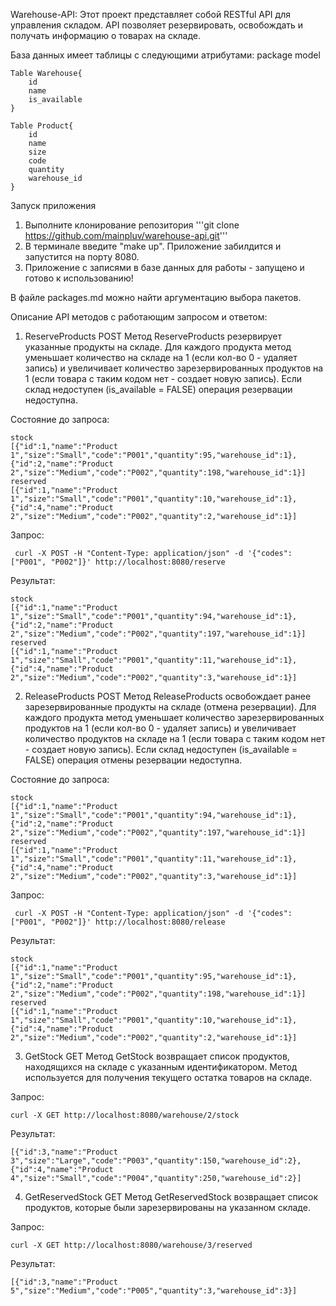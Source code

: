 Warehouse-API:
Этот проект представляет собой RESTful API для управления складом. API позволяет резервировать, освобождать и получать информацию о товарах на складе.

База данных имеет таблицы c следующими атрибутами:
package model
```
Table Warehouse{
    id
    name
    is_available
}

Table Product{
    id
    name
    size
    code
    quantity
    warehouse_id
}
```

Запуск приложения
1. Выполните клонирование репозитория '''git clone https://github.com/mainpluv/warehouse-api.git'''
2. В терминале введите "make up". Приложение забилдится и запустится на порту 8080. 
3. Приложение с записями в базе данных для работы - запущено и готово к использованию!

В файле packages.md можно найти аргументацию выбора пакетов.

Описание API методов с работающим запросом и ответом:

1. ReserveProducts POST
Метод ReserveProducts резервирует указанные продукты на складе. Для каждого продукта метод уменьшает количество на складе на 1 (если кол-во 0 - удаляет запись) и увеличивает количество зарезервированных продуктов на 1 (если товара с таким кодом нет - создает новую запись). Если склад недоступен (is_available = FALSE) операция резервации недоступна.

Состояние до запроса:
```
stock
[{"id":1,"name":"Product 1","size":"Small","code":"P001","quantity":95,"warehouse_id":1},{"id":2,"name":"Product 2","size":"Medium","code":"P002","quantity":198,"warehouse_id":1}]
reserved
[{"id":1,"name":"Product 1","size":"Small","code":"P001","quantity":10,"warehouse_id":1},{"id":4,"name":"Product 2","size":"Medium","code":"P002","quantity":2,"warehouse_id":1}]
```
Запрос:
```
 curl -X POST -H "Content-Type: application/json" -d '{"codes":["P001", "P002"]}' http://localhost:8080/reserve
```
Результат:
```
stock
[{"id":1,"name":"Product 1","size":"Small","code":"P001","quantity":94,"warehouse_id":1},{"id":2,"name":"Product 2","size":"Medium","code":"P002","quantity":197,"warehouse_id":1}]
reserved
[{"id":1,"name":"Product 1","size":"Small","code":"P001","quantity":11,"warehouse_id":1},{"id":4,"name":"Product 2","size":"Medium","code":"P002","quantity":3,"warehouse_id":1}]

```

2. ReleaseProducts POST
Метод ReleaseProducts освобождает ранее зарезервированные продукты на складе (отмена резервации). Для каждого продукта метод уменьшает количество зарезервированных продуктов на 1 (если кол-во 0 - удаляет запись) и увеличивает количество продуктов на складе на 1 (если товара с таким кодом нет - создает новую запись). Если склад недоступен (is_available = FALSE) операция отмены резервации недоступна.

Состояние до запроса:
```
stock
[{"id":1,"name":"Product 1","size":"Small","code":"P001","quantity":94,"warehouse_id":1},{"id":2,"name":"Product 2","size":"Medium","code":"P002","quantity":197,"warehouse_id":1}]
reserved
[{"id":1,"name":"Product 1","size":"Small","code":"P001","quantity":11,"warehouse_id":1},{"id":4,"name":"Product 2","size":"Medium","code":"P002","quantity":3,"warehouse_id":1}]
```
Запрос:
```
 curl -X POST -H "Content-Type: application/json" -d '{"codes":["P001", "P002"]}' http://localhost:8080/release
```
Результат:
```
stock
[{"id":1,"name":"Product 1","size":"Small","code":"P001","quantity":95,"warehouse_id":1},{"id":2,"name":"Product 2","size":"Medium","code":"P002","quantity":198,"warehouse_id":1}]
reserved
[{"id":1,"name":"Product 1","size":"Small","code":"P001","quantity":10,"warehouse_id":1},{"id":4,"name":"Product 2","size":"Medium","code":"P002","quantity":2,"warehouse_id":1}]

```

3. GetStock GET
Метод GetStock возвращает список продуктов, находящихся на складе с указанным идентификатором. Метод используется для получения текущего остатка товаров на складе.

Запрос:
```
curl -X GET http://localhost:8080/warehouse/2/stock
```
Результат:
```
[{"id":3,"name":"Product 3","size":"Large","code":"P003","quantity":150,"warehouse_id":2},{"id":4,"name":"Product 4","size":"Small","code":"P004","quantity":250,"warehouse_id":2}]
```

4. GetReservedStock GET
Метод GetReservedStock возвращает список продуктов, которые были зарезервированы на указанном складе.

Запрос:
```
curl -X GET http://localhost:8080/warehouse/3/reserved
```
Результат:
```
[{"id":3,"name":"Product 5","size":"Medium","code":"P005","quantity":3,"warehouse_id":3}]
```
